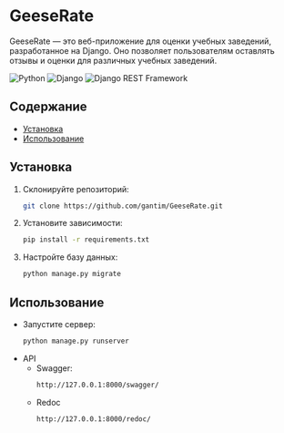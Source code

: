 # GeeseRate

GeeseRate — это веб-приложение для оценки учебных заведений, разработанное на Django. 
Оно позволяет пользователям оставлять отзывы и оценки для различных учебных заведений.

![Python](https://img.shields.io/badge/python-3.12.6-blue)
![Django](https://img.shields.io/badge/Django-5.1.1-green)
![Django REST Framework](https://img.shields.io/badge/DRF-3.15.2-green)

## Содержание
- [Установка](#установка)
- [Использование](#использование)

## Установка

1. Склонируйте репозиторий:
    ```bash
    git clone https://github.com/gantim/GeeseRate.git
2. Установите зависимости:
    ```bash
    pip install -r requirements.txt
3. Настройте базу данных:
    ```bash
    python manage.py migrate

## Использование

- Запустите сервер:
    ```bash
    python manage.py runserver   

- API
  - Swagger:
    ```bash
    http://127.0.0.1:8000/swagger/
  - Redoc
    ```bash
    http://127.0.0.1:8000/redoc/
